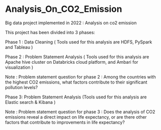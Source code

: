 # Analysis_On_CO2_Emission
Big data project implemented in 2022 : Analysis on co2 emission

This project has been divided into 3 phases:

Phase 1 : Data Cleaning ( Tools used for this analysis are HDFS, PySpark and Tableau )

Phase 2 : Problem Statement Analysis ( Tools used for this analysis are Apache hive cluster on Databricks cloud platform, and Ambari for visualization )

Note : Problem statement question for phase 2 : Among the countries with the highest CO2 emissions, what factors contribute to their significant pollution levels?

Phase 3: Problem Statement Analysis (Tools used for this analysis are Elastic search & Kibana )

Note : Problem statement question for phase 3 : Does the analysis of CO2 emissions reveal a direct impact on life expectancy, or are there other factors that contribute to improvements in life expectancy?


